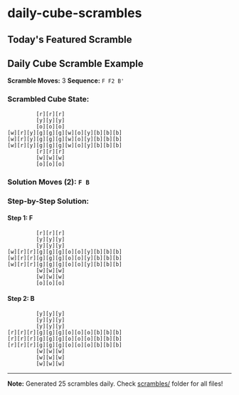 # daily-cube-scrambles

## Today's Featured Scramble
## Daily Cube Scramble Example
**Scramble Moves:** 3
**Sequence:** `F F2 B'`

### Scrambled Cube State:
```
         [r][r][r]
         [y][y][y]
         [o][o][o]
[w][r][y][g][g][g][w][o][y][b][b][b]
[w][r][y][g][g][g][w][o][y][b][b][b]
[w][r][y][g][g][g][w][o][y][b][b][b]
         [r][r][r]
         [w][w][w]
         [o][o][o]

```

### Solution Moves (2): `F B`

### Step-by-Step Solution:
#### Step 1: F
```
         [r][r][r]
         [y][y][y]
         [y][y][y]
[w][r][r][g][g][g][o][o][y][b][b][b]
[w][r][r][g][g][g][o][o][y][b][b][b]
[w][r][r][g][g][g][o][o][y][b][b][b]
         [w][w][w]
         [w][w][w]
         [o][o][o]

```

#### Step 2: B
```
         [y][y][y]
         [y][y][y]
         [y][y][y]
[r][r][r][g][g][g][o][o][o][b][b][b]
[r][r][r][g][g][g][o][o][o][b][b][b]
[r][r][r][g][g][g][o][o][o][b][b][b]
         [w][w][w]
         [w][w][w]
         [w][w][w]

```

---
**Note:** Generated 25 scrambles daily. Check [scrambles/](scrambles/) folder for all files!
